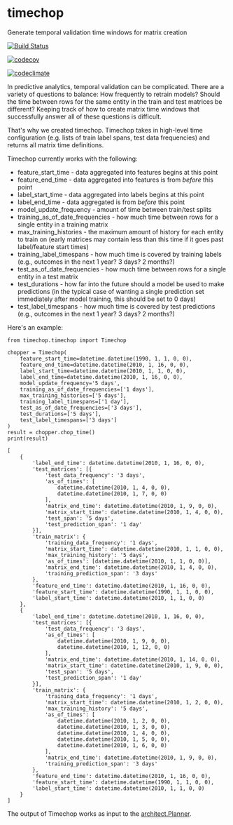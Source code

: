 # timechop
Generate temporal validation time windows for matrix creation


[![Build Status](https://travis-ci.org/dssg/timechop.svg?branch=master)](https://travis-ci.org/dssg/timechop)

[![codecov](https://codecov.io/gh/dssg/timechop/branch/master/graph/badge.svg)](https://codecov.io/gh/dssg/timechop)

[![codeclimate](https://codeclimate.com/github/dssg/timechop.png)](https://codeclimate.com/github/dssg/timechop)

In predictive analytics, temporal validation can be complicated. There are a variety of questions to balance: How frequently to retrain models? Should the time between rows for the same entity in the train and test matrices be different? Keeping track of how to create matrix time windows that successfully answer all of these questions is difficult. 

That's why we created timechop. Timechop takes in high-level time configuration (e.g. lists of train label spans, test data frequencies) and returns all matrix time definitions. 


Timechop currently works with the following:

- feature_start_time - data aggregated into features begins at this point
- feature_end_time - data aggregated into features is from *before* this point
- label_start_time - data aggregated into labels begins at this point
- label_end_time - data aggregated is from *before* this point
- model_update_frequency - amount of time between train/test splits
- training_as_of_date_frequencies - how much time between rows for a single entity in a training matrix
- max_training_histories - the maximum amount of history for each entity to train on (early matrices may contain less than this time if it goes past label/feature start times)
- training_label_timespans - how much time is covered by training labels (e.g., outcomes in the next 1 year? 3 days? 2 months?)
- test_as_of_date_frequencies - how much time between rows for a single entity in a test matrix
- test_durations - how far into the future should a model be used to make predictions (in the typical case of wanting a single prediction set immediately after model training, this should be set to 0 days)
- test_label_timespans - how much time is covered by test predictions (e.g., outcomes in the next 1 year? 3 days? 2 months?)

Here's an example:

```
from timechop.timechop import Timechop

chopper = Timechop(
	feature_start_time=datetime.datetime(1990, 1, 1, 0, 0), 
    feature_end_time=datetime.datetime(2010, 1, 16, 0, 0),
    label_start_time=datetime.datetime(2010, 1, 1, 0, 0),
    label_end_time=datetime.datetime(2010, 1, 16, 0, 0),
    model_update_frequency='5 days',
    training_as_of_date_frequencies=['1 days'],
    max_training_histories=['5 days'],
    training_label_timespans=['1 day'],
    test_as_of_date_frequencies=['3 days'],
    test_durations=['5 days'],
    test_label_timespans=['3 days']
)
result = chopper.chop_time()
print(result)
```

```
[
    {
        'label_end_time': datetime.datetime(2010, 1, 16, 0, 0),
        'test_matrices': [{
            'test_data_frequency': '3 days',
            'as_of_times': [
                datetime.datetime(2010, 1, 4, 0, 0),
                datetime.datetime(2010, 1, 7, 0, 0)
            ],
            'matrix_end_time': datetime.datetime(2010, 1, 9, 0, 0),
            'matrix_start_time': datetime.datetime(2010, 1, 4, 0, 0),
            'test_span': '5 days',
            'test_prediction_span': '1 day'
        }],
        'train_matrix': {
            'training_data_frequency': '1 days',
            'matrix_start_time': datetime.datetime(2010, 1, 1, 0, 0),
            'max_training_history': '5 days',
            'as_of_times': [datetime.datetime(2010, 1, 1, 0, 0)],
            'matrix_end_time': datetime.datetime(2010, 1, 4, 0, 0),
            'training_prediction_span': '3 days'
        },
        'feature_end_time': datetime.datetime(2010, 1, 16, 0, 0),
        'feature_start_time': datetime.datetime(1990, 1, 1, 0, 0),
        'label_start_time': datetime.datetime(2010, 1, 1, 0, 0)
    },
    {
        'label_end_time': datetime.datetime(2010, 1, 16, 0, 0),
        'test_matrices': [{
            'test_data_frequency': '3 days',
            'as_of_times': [
                datetime.datetime(2010, 1, 9, 0, 0),
                datetime.datetime(2010, 1, 12, 0, 0)
            ],
            'matrix_end_time': datetime.datetime(2010, 1, 14, 0, 0),
            'matrix_start_time': datetime.datetime(2010, 1, 9, 0, 0),
            'test_span': '5 days',
            'test_prediction_span': '1 day'
        }],
        'train_matrix': {
            'training_data_frequency': '1 days',
            'matrix_start_time': datetime.datetime(2010, 1, 2, 0, 0),
            'max_training_history': '5 days',
            'as_of_times': [
                datetime.datetime(2010, 1, 2, 0, 0),
                datetime.datetime(2010, 1, 3, 0, 0),
                datetime.datetime(2010, 1, 4, 0, 0),
                datetime.datetime(2010, 1, 5, 0, 0),
                datetime.datetime(2010, 1, 6, 0, 0)
            ],
            'matrix_end_time': datetime.datetime(2010, 1, 9, 0, 0),
            'training_prediction_span': '3 days'
        },
        'feature_end_time': datetime.datetime(2010, 1, 16, 0, 0),
        'feature_start_time': datetime.datetime(1990, 1, 1, 0, 0),
        'label_start_time': datetime.datetime(2010, 1, 1, 0, 0)
    }
]
```

The output of Timechop works as input to the [architect.Planner](https://github.com/dssg/architect/blob/master/architect/planner.py).
